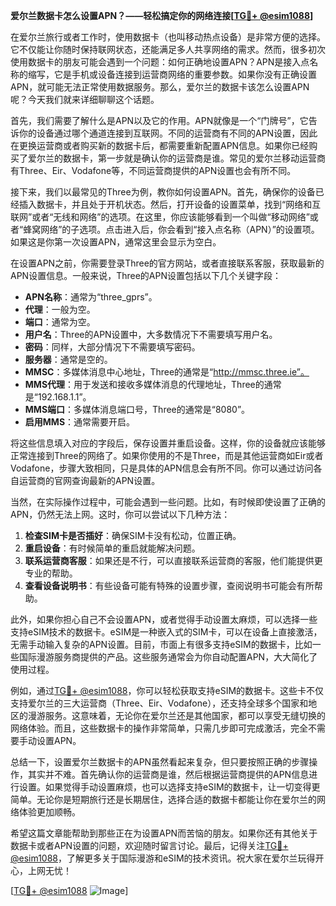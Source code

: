 **爱尔兰数据卡怎么设置APN？——轻松搞定你的网络连接[[TG💪+ @esim1088](https://t.me/s/esim1088)]**

在爱尔兰旅行或者工作时，使用数据卡（也叫移动热点设备）是非常方便的选择。它不仅能让你随时保持联网状态，还能满足多人共享网络的需求。然而，很多初次使用数据卡的朋友可能会遇到一个问题：如何正确地设置APN？APN是接入点名称的缩写，它是手机或设备连接到运营商网络的重要参数。如果你没有正确设置APN，就可能无法正常使用数据服务。那么，爱尔兰的数据卡该怎么设置APN呢？今天我们就来详细聊聊这个话题。

首先，我们需要了解什么是APN以及它的作用。APN就像是一个“门牌号”，它告诉你的设备通过哪个通道连接到互联网。不同的运营商有不同的APN设置，因此在更换运营商或者购买新的数据卡后，都需要重新配置APN信息。如果你已经购买了爱尔兰的数据卡，第一步就是确认你的运营商是谁。常见的爱尔兰移动运营商有Three、Eir、Vodafone等，不同运营商提供的APN设置也会有所不同。

接下来，我们以最常见的Three为例，教你如何设置APN。首先，确保你的设备已经插入数据卡，并且处于开机状态。然后，打开设备的设置菜单，找到“网络和互联网”或者“无线和网络”的选项。在这里，你应该能够看到一个叫做“移动网络”或者“蜂窝网络”的子选项。点击进入后，你会看到“接入点名称（APN）”的设置项。如果这是你第一次设置APN，通常这里会显示为空白。

在设置APN之前，你需要登录Three的官方网站，或者直接联系客服，获取最新的APN设置信息。一般来说，Three的APN设置包括以下几个关键字段：

- **APN名称**：通常为“three_gprs”。
- **代理**：一般为空。
- **端口**：通常为空。
- **用户名**：Three的APN设置中，大多数情况下不需要填写用户名。
- **密码**：同样，大部分情况下不需要填写密码。
- **服务器**：通常是空的。
- **MMSC**：多媒体消息中心地址，Three的通常是“http://mmsc.three.ie”。
- **MMS代理**：用于发送和接收多媒体消息的代理地址，Three的通常是“192.168.1.1”。
- **MMS端口**：多媒体消息端口号，Three的通常是“8080”。
- **启用MMS**：通常需要开启。

将这些信息填入对应的字段后，保存设置并重启设备。这样，你的设备就应该能够正常连接到Three的网络了。如果你使用的不是Three，而是其他运营商如Eir或者Vodafone，步骤大致相同，只是具体的APN信息会有所不同。你可以通过访问各自运营商的官网查询最新的APN设置。

当然，在实际操作过程中，可能会遇到一些问题。比如，有时候即使设置了正确的APN，仍然无法上网。这时，你可以尝试以下几种方法：

1. **检查SIM卡是否插好**：确保SIM卡没有松动，位置正确。
2. **重启设备**：有时候简单的重启就能解决问题。
3. **联系运营商客服**：如果还是不行，可以直接联系运营商的客服，他们能提供更专业的帮助。
4. **查看设备说明书**：有些设备可能有特殊的设置步骤，查阅说明书可能会有所帮助。

此外，如果你担心自己不会设置APN，或者觉得手动设置太麻烦，可以选择一些支持eSIM技术的数据卡。eSIM是一种嵌入式的SIM卡，可以在设备上直接激活，无需手动输入复杂的APN设置。目前，市面上有很多支持eSIM的数据卡，比如一些国际漫游服务商提供的产品。这些服务通常会为你自动配置APN，大大简化了使用过程。

例如，通过[TG💪+ @esim1088](https://t.me/s/esim1088)，你可以轻松获取支持eSIM的数据卡。这些卡不仅支持爱尔兰的三大运营商（Three、Eir、Vodafone），还支持全球多个国家和地区的漫游服务。这意味着，无论你在爱尔兰还是其他国家，都可以享受无缝切换的网络体验。而且，这些数据卡的操作非常简单，只需几步即可完成激活，完全不需要手动设置APN。

总结一下，设置爱尔兰数据卡的APN虽然看起来复杂，但只要按照正确的步骤操作，其实并不难。首先确认你的运营商是谁，然后根据运营商提供的APN信息进行设置。如果觉得手动设置麻烦，也可以选择支持eSIM的数据卡，让一切变得更简单。无论你是短期旅行还是长期居住，选择合适的数据卡都能让你在爱尔兰的网络体验更加顺畅。

希望这篇文章能帮助到那些正在为设置APN而苦恼的朋友。如果你还有其他关于数据卡或者APN设置的问题，欢迎随时留言讨论。最后，记得关注[TG💪+ @esim1088](https://t.me/s/esim1088)，了解更多关于国际漫游和eSIM的技术资讯。祝大家在爱尔兰玩得开心，上网无忧！

[[TG💪+ @esim1088](https://t.me/s/esim1088) ![Image](https://i.postimg.cc/4NQfJmqS/Snipaste-2025-05-13-00-14-12.png)]